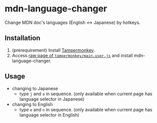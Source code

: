 # mdn-language-changer

Change MDN doc's languages (English <-> Japanese) by hotkeys.

## Installation

1. (prerequirement) Install [Tampermonkey](https://www.tampermonkey.net/).
1. Access [raw page of `tampermonkey/main.user.js`](https://github.com/yinm/mdn-language-changer/raw/main/tampermonkey/main.user.js) and install mdn-language-changer.

## Usage

- changing to Japanese
  - type `j` and `a` in sequence. (only available when current page has language selector in Japanese)
- changing to English
  - type `e` and `n` in sequence. (only available when current page has language selector in English)
